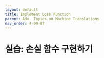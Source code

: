 ```yaml
---
layout: default
title: Implement Loss Function
parent: Adv. Topics on Machine Translations
nav_order: 4-09-07
---
```


# 실습: 손실 함수 구현하기

